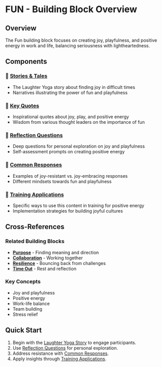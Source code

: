 # FUN - Building Block Overview

## Overview
The Fun building block focuses on creating joy, playfulness, and positive energy in work and life, balancing seriousness with lightheartedness.

## Components

### 📖 [Stories & Tales](stories-tales.md)
- The Laughter Yoga story about finding joy in difficult times
- Narratives illustrating the power of fun and playfulness

### 💬 [Key Quotes](key-quotes.md)
- Inspirational quotes about joy, play, and positive energy
- Wisdom from various thought leaders on the importance of fun

### 🤔 [Reflection Questions](reflection-questions.md)
- Deep questions for personal exploration on joy and playfulness
- Self-assessment prompts on creating positive energy

### 💭 [Common Responses](common-responses.md)
- Examples of joy-resistant vs. joy-embracing responses
- Different mindsets towards fun and playfulness

### 🎯 [Training Applications](training-applications.md)
- Specific ways to use this content in training for positive energy
- Implementation strategies for building joyful cultures

## Cross-References

### Related Building Blocks
- **[Purpose](../purpose/README.md)** - Finding meaning and direction
- **[Collaboration](../collaboration/README.md)** - Working together
- **[Resilience](../resilience/README.md)** - Bouncing back from challenges
- **[Time Out](../time-out/README.md)** - Rest and reflection

### Key Concepts
- Joy and playfulness
- Positive energy
- Work-life balance
- Team building
- Stress relief

## Quick Start
1. Begin with the [Laughter Yoga Story](stories-tales.md) to engage participants.
2. Use [Reflection Questions](reflection-questions.md) for personal exploration.
3. Address resistance with [Common Responses](common-responses.md).
4. Apply insights through [Training Applications](training-applications.md).
